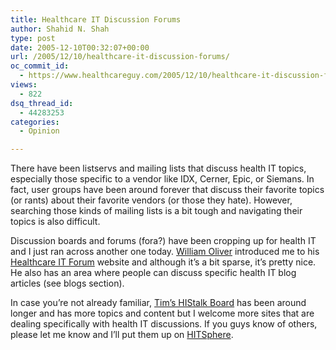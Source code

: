 ```yaml
---
title: Healthcare IT Discussion Forums
author: Shahid N. Shah
type: post
date: 2005-12-10T00:32:07+00:00
url: /2005/12/10/healthcare-it-discussion-forums/
oc_commit_id:
  - https://www.healthcareguy.com/2005/12/10/healthcare-it-discussion-forums/1478768955
views:
  - 822
dsq_thread_id:
  - 44283253
categories:
  - Opinion

---
```

There have been listservs and mailing lists that discuss health IT topics, especially those specific to a vendor like IDX, Cerner, Epic, or Siemans. In fact, user groups have been around forever that discuss their favorite topics (or rants) about their favorite vendors (or those they hate). However, searching those kinds of mailing lists is a bit tough and navigating their topics is also difficult.

Discussion boards and forums (fora?) have been cropping up for health IT and I just ran across another one today. [William Oliver][1] introduced me to his [Healthcare IT Forum][2] website and although it&#8217;s a bit sparse, it&#8217;s pretty nice. He also has an area where people can discuss specific health IT blog articles (see blogs section).

In case you&#8217;re not already familiar, [Tim&#8217;s HIStalk Board][3] has been around longer and has more topics and content but I welcome more sites that are dealing specifically with health IT discussions. If you guys know of others, please let me know and I&#8217;ll put them up on [HITSphere][4].

 [1]: mailto:william.oliver@healthcareitforum.com
 [2]: http://www.healthcareitforum.com
 [3]: http://www.histalk.com/bb/
 [4]: http://www.hitsphere.com